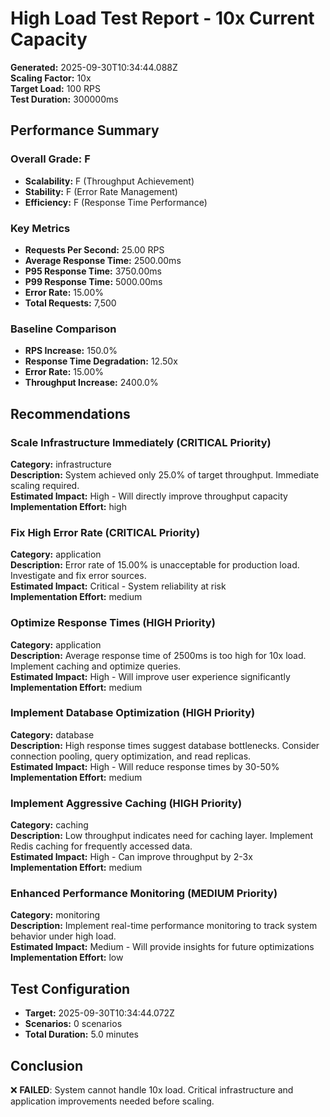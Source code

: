 # High Load Test Report - 10x Current Capacity

**Generated:** 2025-09-30T10:34:44.088Z  
**Scaling Factor:** 10x  
**Target Load:** 100 RPS  
**Test Duration:** 300000ms

## Performance Summary

### Overall Grade: F

- **Scalability:** F (Throughput Achievement)
- **Stability:** F (Error Rate Management)
- **Efficiency:** F (Response Time Performance)

### Key Metrics

- **Requests Per Second:** 25.00 RPS
- **Average Response Time:** 2500.00ms
- **P95 Response Time:** 3750.00ms
- **P99 Response Time:** 5000.00ms
- **Error Rate:** 15.00%
- **Total Requests:** 7,500

### Baseline Comparison

- **RPS Increase:** 150.0%
- **Response Time Degradation:** 12.50x
- **Error Rate:** 15.00%
- **Throughput Increase:** 2400.0%

## Recommendations


### Scale Infrastructure Immediately (CRITICAL Priority)

**Category:** infrastructure  
**Description:** System achieved only 25.0% of target throughput. Immediate scaling required.  
**Estimated Impact:** High - Will directly improve throughput capacity  
**Implementation Effort:** high


### Fix High Error Rate (CRITICAL Priority)

**Category:** application  
**Description:** Error rate of 15.00% is unacceptable for production load. Investigate and fix error sources.  
**Estimated Impact:** Critical - System reliability at risk  
**Implementation Effort:** medium


### Optimize Response Times (HIGH Priority)

**Category:** application  
**Description:** Average response time of 2500ms is too high for 10x load. Implement caching and optimize queries.  
**Estimated Impact:** High - Will improve user experience significantly  
**Implementation Effort:** medium


### Implement Database Optimization (HIGH Priority)

**Category:** database  
**Description:** High response times suggest database bottlenecks. Consider connection pooling, query optimization, and read replicas.  
**Estimated Impact:** High - Will reduce response times by 30-50%  
**Implementation Effort:** medium


### Implement Aggressive Caching (HIGH Priority)

**Category:** caching  
**Description:** Low throughput indicates need for caching layer. Implement Redis caching for frequently accessed data.  
**Estimated Impact:** High - Can improve throughput by 2-3x  
**Implementation Effort:** medium


### Enhanced Performance Monitoring (MEDIUM Priority)

**Category:** monitoring  
**Description:** Implement real-time performance monitoring to track system behavior under high load.  
**Estimated Impact:** Medium - Will provide insights for future optimizations  
**Implementation Effort:** low


## Test Configuration

- **Target:** 2025-09-30T10:34:44.072Z
- **Scenarios:** 0 scenarios
- **Total Duration:** 5.0 minutes

## Conclusion

❌ **FAILED**: System cannot handle 10x load. Critical infrastructure and application improvements needed before scaling.
